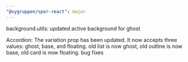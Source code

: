 ```yaml
---
"@vygruppen/spor-react": major
---
```


background.utils: updated active background for ghost

Accordion: The variation prop has been updated. It now accepts three values: ghost, base, and floating.
old list is now ghost,
old outline is now base,
old card is now floating.
bug fixes
